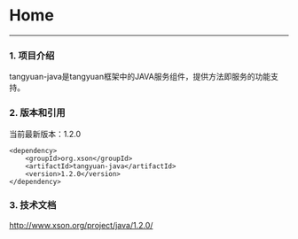 # Home
------

### 1. 项目介绍

tangyuan-java是tangyuan框架中的JAVA服务组件，提供方法即服务的功能支持。

### 2. 版本和引用

当前最新版本：1.2.0

	<dependency>
	    <groupId>org.xson</groupId>
	    <artifactId>tangyuan-java</artifactId>
	    <version>1.2.0</version>
	</dependency>

### 3. 技术文档

<http://www.xson.org/project/java/1.2.0/>